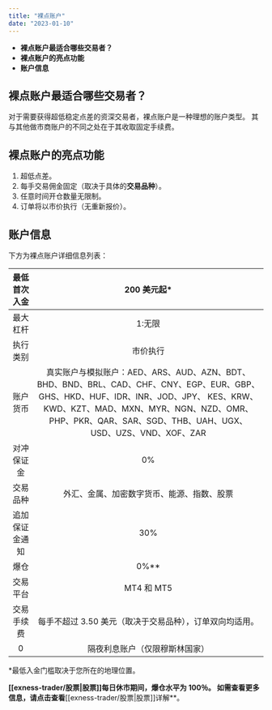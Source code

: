 ```yaml
---
title: "裸点账户"
date: "2023-01-10"
---
```


<Ads></Ads> 

- **裸点账户最适合哪些交易者？**
- **裸点账户的亮点功能**
- **账户信息**

## 裸点账户最适合哪些交易者？

对于需要获得超低稳定点差的资深交易者，裸点账户是一种理想的账户类型。 其与其他做市商账户的不同之处在于其收取固定手续费。

## 裸点账户的亮点功能

1. 超低点差。
2. 每手交易佣金固定（取决于具体的**交易品种**）。
3. 任意时间开仓数量无限制。
4. 订单将以市价执行（无重新报价）。

## 账户信息

下方为裸点账户详细信息列表：

| 最低首次入金| 200 美元起*|
|:----:|:----:|
| 最大杠杆| 1:无限|
| 执行类别| 市价执行|
| 账户货币| 真实账户与模拟账户：AED、ARS、AUD、AZN、BDT、BHD、BND、BRL、CAD、CHF、CNY、EGP、EUR、GBP、GHS、HKD、HUF、IDR、INR、JOD、JPY、 KES、KRW、KWD、KZT、MAD、MXN、MYR、NGN、NZD、OMR、 PHP、PKR、QAR、SAR、SGD、THB、UAH、UGX、USD、UZS、VND、XOF、ZAR |
| 对冲保证金 | 0% |
| 交易品种| 外汇、金属、加密数字货币、能源、指数、股票|
| 追加保证金通知 | 30%|
| 爆仓 | 0%**|
| 交易平台| MT4 和 MT5|
| 交易手续费 | 每手不超过 3.50 美元（取决于交易品种），订单双向均适用。|
| 0 | 隔夜利息账户（仅限穆斯林国家） | 支持 |


*最低入金门槛取决于您所在的地理位置。

**[[exness-trader/股票|股票]]**每日休市**期间，爆仓水平为 100％。 如需查看更多信息，请点击查看**[[exness-trader/股票|股票]]详解**。
